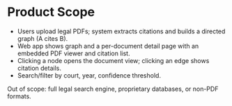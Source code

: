 # Product Scope

- Users upload legal PDFs; system extracts citations and builds a directed graph (A cites B).
- Web app shows graph and a per-document detail page with an embedded PDF viewer and citation list.
- Clicking a node opens the document view; clicking an edge shows citation details.
- Search/filter by court, year, confidence threshold.

Out of scope: full legal search engine, proprietary databases, or non-PDF formats.
